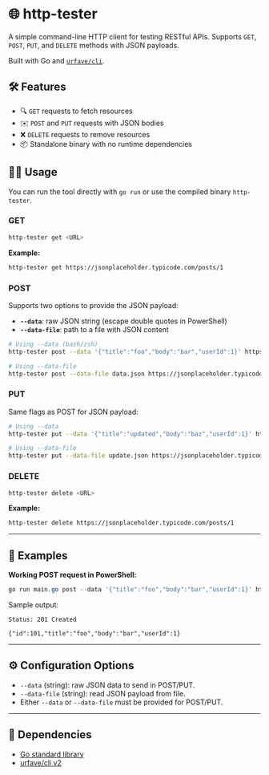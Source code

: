 # 🌐 http-tester

A simple command-line HTTP client for testing RESTful APIs. Supports `GET`, `POST`, `PUT`, and `DELETE` methods with JSON payloads.

Built with Go and [`urfave/cli`](https://github.com/urfave/cli).

## 🛠️ Features

- 🔍 `GET` requests to fetch resources
- ✉️ `POST` and `PUT` requests with JSON bodies
- ❌ `DELETE` requests to remove resources
- 📦 Standalone binary with no runtime dependencies

## 🏃‍♂️ Usage

You can run the tool directly with `go run` or use the compiled binary `http-tester`.

### GET

```bash
http-tester get <URL>
```

**Example:**
```bash
http-tester get https://jsonplaceholder.typicode.com/posts/1
```

### POST

Supports two options to provide the JSON payload:

- **`--data`**: raw JSON string (escape double quotes in PowerShell)
- **`--data-file`**: path to a file with JSON content

```bash
# Using --data (bash/zsh)
http-tester post --data '{"title":"foo","body":"bar","userId":1}' https://jsonplaceholder.typicode.com/posts

# Using --data-file
http-tester post --data-file data.json https://jsonplaceholder.typicode.com/posts
```

### PUT

Same flags as POST for JSON payload:

```bash
# Using --data
http-tester put --data '{"title":"updated","body":"baz","userId":1}' https://jsonplaceholder.typicode.com/posts/1

# Using --data-file
http-tester put --data-file update.json https://jsonplaceholder.typicode.com/posts/1
```

### DELETE

```bash
http-tester delete <URL>
```

**Example:**
```bash
http-tester delete https://jsonplaceholder.typicode.com/posts/1
```

---

## 📄 Examples

**Working POST request in PowerShell:**

```powershell
go run main.go post --data '{"title":"foo","body":"bar","userId":1}' https://jsonplaceholder.typicode.com/posts
```

Sample output:
```text
Status: 201 Created

{"id":101,"title":"foo","body":"bar","userId":1}
```

---

## ⚙️ Configuration Options

- `--data` (string): raw JSON data to send in POST/PUT.
- `--data-file` (string): read JSON payload from file.
- Either `--data` or `--data-file` must be provided for POST/PUT.

---

## 🧪 Dependencies

- [Go standard library](https://golang.org/pkg/)
- [urfave/cli v2](https://github.com/urfave/cli)

